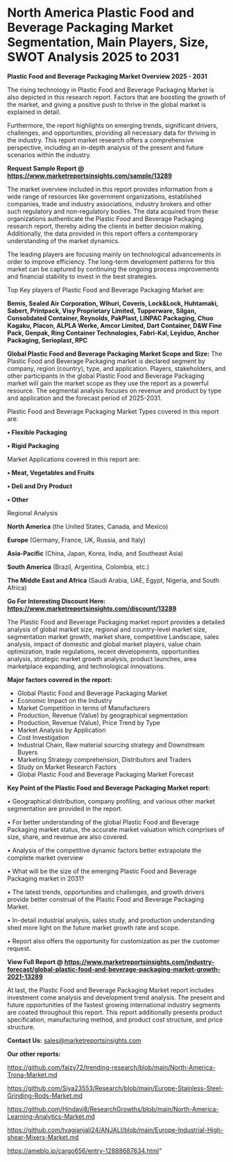  # North America Plastic Food and Beverage Packaging Market Segmentation, Main Players, Size, SWOT Analysis 2025 to 2031

<Strong> Plastic Food and Beverage Packaging Market Overview 2025 - 2031</strong>

The rising technology in Plastic Food and Beverage Packaging Market is also depicted in this research report. Factors that are boosting the growth of the market, and giving a positive push to thrive in the global market is explained in detail.

Furthermore, the report highlights on emerging trends, significant drivers, challenges, and opportunities, providing all necessary data for thriving in the industry. This report market research offers a comprehensive perspective, including an in-depth analysis of the present and future scenarios within the industry.

<strong>Request Sample Report @ <a href=https://www.marketreportsinsights.com/sample/13289>https://www.marketreportsinsights.com/sample/13289</a></strong>

The market overview included in this report provides information from a wide range of resources like government organizations, established companies, trade and industry associations, industry brokers and other such regulatory and non-regulatory bodies. The data acquired from these organizations authenticate the Plastic Food and Beverage Packaging research report, thereby aiding the clients in better decision making. Additionally, the data provided in this report offers a contemporary understanding of the market dynamics.

The leading players are focusing mainly on technological advancements in order to improve efficiency. The long-term development patterns for this market can be captured by continuing the ongoing process improvements and financial stability to invest in the best strategies.

Top Key players of Plastic Food and Beverage Packaging Market are:

<strong>Bemis, Sealed Air Corporation, Wihuri, Coveris, Lock&Lock, Huhtamaki, Sabert, Printpack, Visy Proprietary Limited, Tupperware, Silgan, Consolidated Container, Reynolds, PakPlast, LINPAC Packaging, Chuo Kagaku, Placon, ALPLA Werke, Amcor Limited, Dart Container, D&W Fine Pack, Genpak, Ring Container Technologies, Fabri-Kal, Leyiduo, Anchor Packaging, Serioplast, RPC</strong>

<strong><b>Global Plastic Food and Beverage Packaging Market Scope and Size:</b></strong>
The Plastic Food and Beverage Packaging market is declared segment by company, region (country), type, and application. Players, stakeholders, and other participants in the global Plastic Food and Beverage Packaging market will gain the market scope as they use the report as a powerful resource. The segmental analysis focuses on revenue and product by type and application and the forecast period of 2025-2031.

Plastic Food and Beverage Packaging Market Types covered in this report are:

<strong>• Flexible Packaging

• Rigid Packaging</strong>

Market Applications covered in this report are:

<strong>• Meat, Vegetables and Fruits

• Deli and Dry Product

• Other</strong> 

Regional Analysis

<strong>North America</strong> (the United States, Canada, and Mexico)

<strong>Europe</strong> (Germany, France, UK, Russia, and Italy)

<strong>Asia-Pacific</strong> (China, Japan, Korea, India, and Southeast Asia)

<strong>South America</strong> (Brazil, Argentina, Colombia, etc.)

<strong>The Middle East and Africa</strong> (Saudi Arabia, UAE, Egypt, Nigeria, and South Africa)

<strong>Go For Interesting Discount Here: <a href=https://www.marketreportsinsights.com/discount/13289>https://www.marketreportsinsights.com/discount/13289</a></strong>

The Plastic Food and Beverage Packaging market report provides a detailed analysis of global market size, regional and country-level market size, segmentation market growth, market share, competitive Landscape, sales analysis, impact of domestic and global market players, value chain optimization, trade regulations, recent developments, opportunities analysis, strategic market growth analysis, product launches, area marketplace expanding, and technological innovations.

<strong><b>Major factors covered in the report:</b></strong>
<ul>
  <li>Global Plastic Food and Beverage Packaging Market </li>
  <li>Economic Impact on the Industry</li>
  <li>Market Competition in terms of Manufacturers</li>
  <li>Production, Revenue (Value) by geographical segmentation</li>
  <li>Production, Revenue (Value), Price Trend by Type</li>
  <li>Market Analysis by Application</li>
  <li>Cost Investigation</li>
  <li>Industrial Chain, Raw material sourcing strategy and Downstream Buyers</li>
  <li>Marketing Strategy comprehension, Distributors and Traders</li>
  <li>Study on Market Research Factors</li>
  <li>Global Plastic Food and Beverage Packaging Market Forecast</li>
</ul>

<strong><b>Key Point of the Plastic Food and Beverage Packaging Market report:</b></strong>

• Geographical distribution, company profiling, and various other market segmentation are provided in the report.

• For better understanding of the global Plastic Food and Beverage Packaging market status, the accurate market valuation which comprises of size, share, and revenue are also covered.

• Analysis of the competitive dynamic factors better extrapolate the complete market overview

• What will be the size of the emerging Plastic Food and Beverage Packaging market in 2031?

• The latest trends, opportunities and challenges, and growth drivers provide better construal of the Plastic Food and Beverage Packaging Market.

• In-detail industrial analysis, sales study, and production understanding shed more light on the future market growth rate and scope.

• Report also offers the opportunity for customization as per the customer request.

<strong><b>View Full Report @ <a href=https://www.marketreportsinsights.com/industry-forecast/global-plastic-food-and-beverage-packaging-market-growth-2021-13289>https://www.marketreportsinsights.com/industry-forecast/global-plastic-food-and-beverage-packaging-market-growth-2021-13289</a></b></strong>


At last, the Plastic Food and Beverage Packaging Market report includes investment come analysis and development trend analysis. The present and future opportunities of the fastest growing international industry segments are coated throughout this report. This report additionally presents product specification, manufacturing method, and product cost structure, and price structure.

<strong>Contact Us:</strong>
sales@marketreportsinsights.com

<strong>Our other reports:</strong>

<a href=https://github.com/faizy72/trending-research/blob/main/North-America-Trona-Market.md>https://github.com/faizy72/trending-research/blob/main/North-America-Trona-Market.md</a>

<a href=https://github.com/Siya23553/Research/blob/main/Europe-Stainless-Steel-Grinding-Rods-Market.md>https://github.com/Siya23553/Research/blob/main/Europe-Stainless-Steel-Grinding-Rods-Market.md</a>

<a href=https://github.com/Hindavi8/ResearchGrowths/blob/main/North-America-Learning-Analytics-Market.md>https://github.com/Hindavi8/ResearchGrowths/blob/main/North-America-Learning-Analytics-Market.md</a>

<a href=https://github.com/tyagianjali24/ANJALI/blob/main/Europe-Industrial-High-shear-Mixers-Market.md>https://github.com/tyagianjali24/ANJALI/blob/main/Europe-Industrial-High-shear-Mixers-Market.md</a>

<a href=https://ameblo.jp/cargo656/entry-12888687634.html>https://ameblo.jp/cargo656/entry-12888687634.html</a>"
